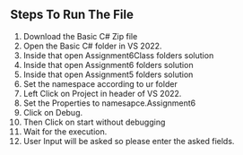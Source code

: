 ## Steps To Run The File
  1. Download the Basic C# Zip file
  2. Open the Basic C# folder in VS 2022.
  3. Inside that open Assignment6Class folders solution 
  4. Inside that open Assignment6 folders solution 
  5. Inside that open Assignment5 folders solution 
  6. Set the namespace according to ur folder
  7. Left Click on Project in header of VS 2022.
  8. Set the Properties to namesapce.Assignment6
  9. Click on Debug.
  10. Then Click on start without debugging
  11. Wait for the execution.
  12. User Input will be asked so please enter the asked fields.
